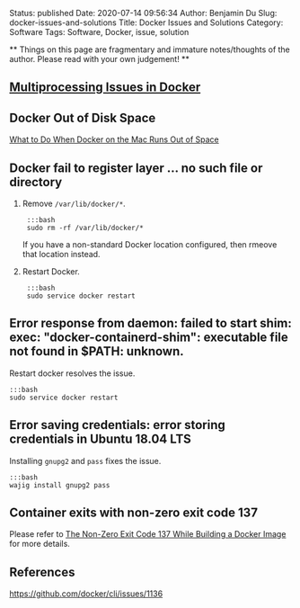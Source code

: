 Status: published
Date: 2020-07-14 09:56:34
Author: Benjamin Du
Slug: docker-issues-and-solutions
Title: Docker Issues and Solutions
Category: Software
Tags: Software, Docker, issue, solution

**
Things on this page are fragmentary and immature notes/thoughts of the author.
Please read with your own judgement!
**

## [Multiprocessing Issues in Docker](http://www.legendu.net/misc/blog/multiprocessing-issues-in-docker/)

## Docker Out of Disk Space

[What to Do When Docker on the Mac Runs Out of Space](https://rmoff.net/post/what-to-do-when-docker-runs-out-of-space/)

## Docker fail to register layer  ... no such file or directory

1. Remove `/var/lib/docker/*`.

        :::bash
        sudo rm -rf /var/lib/docker/*

    If you have a non-standard Docker location configured,
    then rmeove that location instead.

2. Restart Docker.

        :::bash
        sudo service docker restart

## Error response from daemon: failed to start shim: exec: "docker-containerd-shim": executable file not found in $PATH: unknown.

Restart docker resolves the issue.

    :::bash
    sudo service docker restart

## Error saving credentials: error storing credentials in Ubuntu 18.04 LTS

Installing `gnupg2` and `pass` fixes the issue.

    :::bash
    wajig install gnupg2 pass

## Container exits with non-zero exit code 137

Please refer to
[The Non-Zero Exit Code 137 While Building a Docker Image](http://www.legendu.net/misc/blog/the-non-zero-exit-code-137-while-building-a-docker-image/)
for more details.

## References

https://github.com/docker/cli/issues/1136
